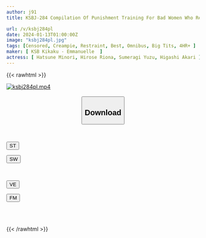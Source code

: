 ```yaml
---
author: j91
title: KSBJ-284 Compilation Of Punishment Training For Bad Women Who Repeatedly Cheat On Dads

url: /v/ksbj284pl
date: 2024-01-13T01:00:00Z
image: "ksbj284pl.jpg"
tags: [Censored, Creampie, Restraint, Best, Omnibus, Big Tits, 4HR+	]
maker: [ KSB Kikaku - Emmanuelle  ]
actress: [ Hatsune Minori, Hirose Riona, Sumeragi Yuzu, Higashi Akari ]
---
```



{{< rawhtml >}}

<div class="video" data-videoid="KWYlvo0PeBH00BG">
    <a href="javascript:;">
        <img src="/v/ksbj284pl/ksbj284pl.jpg" width="WIDTH" height="HEIGHT" alt="ksbj284pl.mp4" loading="lazy">
    </a>
</div>

<script type="text/javascript" src="https://j91.asia/asset/on-demand-st.js"></script>

<br>
  <link rel="stylesheet" href="https://j91.asia/asset/bs5.css">
  
  <center>
  <button class="btn btn-primary" type="button" data-bs-toggle="collapse" data-bs-target=".multi-collapse" aria-expanded="false" aria-controls="multiCollapseExample1 multiCollapseExample2"><h2>Download</h2></button></center>
</p>
<div class="row">
  <div class="col">
    <div class="collapse multi-collapse" id="multiCollapseExample1">
      <div class="card card-body">
	      	      <br>
<div class="buttons">  
<p><a href="https://streamtape.to/v/KWYlvo0PeBH00BG" target="_blank"><button class="btn-hover color-3"><i class="fa fa-download"></i> ST</button></a></p>
<p><a href="https://flaswish.com/v3uj9szrxgax" target="_blank"><button class="btn-hover color-2"><i class="fa fa-download"></i> SW</button></a></p></div>
    </div>
  </div>
</div>
  <div class="col">
    <div class="collapse multi-collapse" id="multiCollapseExample2">
      <div class="card card-body">
	      <br>
<div class="buttons">
<p><a href="javascript:;" target="_blank"><button class="btn-hover color-9"><i class="fa fa-download"></i> VE</button></a></p>
<p><a href="javascript:;" target="_blank"><button class="btn-hover color-8"><i class="fa fa-download"></i> FM</button></a></p></div>
<br><br>
      </div>
    </div>
  </div>
</div>

{{< /rawhtml >}}